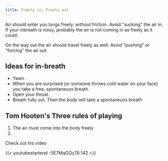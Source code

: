 ```yaml
---
title: Freely in, Freely out
---
```


Air should enter you lungs freely, without friction. Avoid "sucking" the air in. If your inbreath is noisy, probably the air is not coming in as freely as it could.

On the way out the air should travel freely as well. Avoid "pushing" or "forcing" the air out.


## Ideas for in-breath

- Yawn
- When you are surprised (or someone throws cold water on your face) you take a free, spontaneuos breath.
- Open your throat.
- Breath fully out. Then the body will take a spontaneuos breath

## Tom Hooten's Three rules of playing

1. The air must come into the body freely
2.

Check out his video

{{< youtubestartend -5E7MqGQz78 142 >}}

